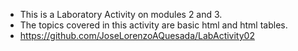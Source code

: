 - This is a Laboratory Activity on modules 2 and 3.
- The topics covered in this activity are basic html and html tables.
- https://github.com/JoseLorenzoAQuesada/LabActivity02
